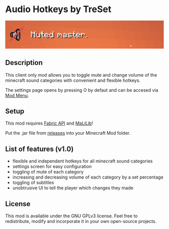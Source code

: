 # Audio Hotkeys by TreSet

![Master Volume mute message.](https://github.com/Tre5et/audio-hotkeys/blob/1.18/banner.png)

## Description

This client only mod allows you to toggle mute and change volume of the minecraft sound categories with convenient and flexible hotkeys.

The settings page opens by pressing O by defaut and can be accesed via [Mod Menu](https://www.curseforge.com/minecraft/mc-mods/modmenu).

## Setup

This mod requires [Fabric API](https://www.curseforge.com/minecraft/mc-mods/fabric-api) and [MaLiLib](https://www.curseforge.com/minecraft/mc-mods/malilib)!

Put the .jar file from [releases](https://github.com/Tre5et/audio-hotkeys/releases) into your Minecraft Mod folder.

## List of features (v1.0)

- flexible and independent hotkeys for all minecraft sound categories
- settings screen for easy configuration
- toggling of mute of each category
- increasing and decreasing volume of each category by a set percentage
- toggling of subtitles
- unobtrusive UI to tell the player which changes they made

## License

This mod is available under the GNU GPLv3 license. Feel free to redistribute, modify and incorporate it in your own open-source projects.
